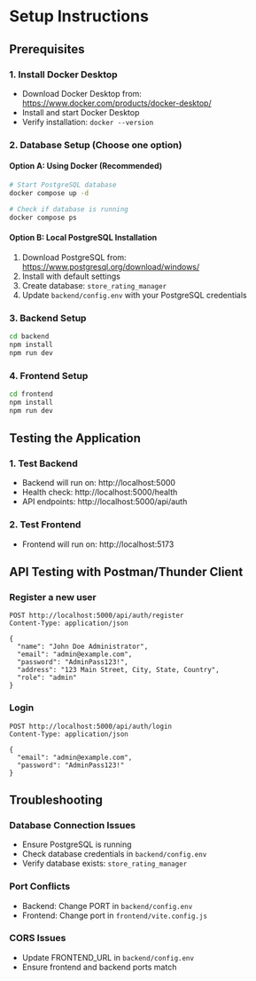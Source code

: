 # Setup Instructions

## Prerequisites

### 1. Install Docker Desktop
- Download Docker Desktop from: https://www.docker.com/products/docker-desktop/
- Install and start Docker Desktop
- Verify installation: `docker --version`

### 2. Database Setup (Choose one option)

#### Option A: Using Docker (Recommended)
```bash
# Start PostgreSQL database
docker compose up -d

# Check if database is running
docker compose ps
```

#### Option B: Local PostgreSQL Installation
1. Download PostgreSQL from: https://www.postgresql.org/download/windows/
2. Install with default settings
3. Create database: `store_rating_manager`
4. Update `backend/config.env` with your PostgreSQL credentials

### 3. Backend Setup
```bash
cd backend
npm install
npm run dev
```

### 4. Frontend Setup
```bash
cd frontend
npm install
npm run dev
```

## Testing the Application

### 1. Test Backend
- Backend will run on: http://localhost:5000
- Health check: http://localhost:5000/health
- API endpoints: http://localhost:5000/api/auth

### 2. Test Frontend
- Frontend will run on: http://localhost:5173

## API Testing with Postman/Thunder Client

### Register a new user
```
POST http://localhost:5000/api/auth/register
Content-Type: application/json

{
  "name": "John Doe Administrator",
  "email": "admin@example.com",
  "password": "AdminPass123!",
  "address": "123 Main Street, City, State, Country",
  "role": "admin"
}
```

### Login
```
POST http://localhost:5000/api/auth/login
Content-Type: application/json

{
  "email": "admin@example.com",
  "password": "AdminPass123!"
}
```

## Troubleshooting

### Database Connection Issues
- Ensure PostgreSQL is running
- Check database credentials in `backend/config.env`
- Verify database exists: `store_rating_manager`

### Port Conflicts
- Backend: Change PORT in `backend/config.env`
- Frontend: Change port in `frontend/vite.config.js`

### CORS Issues
- Update FRONTEND_URL in `backend/config.env`
- Ensure frontend and backend ports match


